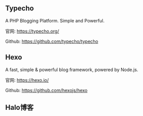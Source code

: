 ## Typecho

A PHP Blogging Platform. Simple and Powerful.

官网: https://typecho.org/

Github: https://github.com/typecho/typecho

## Hexo

A fast, simple & powerful blog framework, powered by Node.js.

官网: https://hexo.io/

Github: https://github.com/hexojs/hexo

## Halo博客

